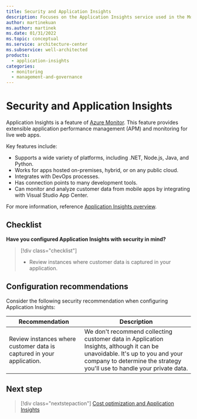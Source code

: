 ```yaml
---
title: Security and Application Insights
description: Focuses on the Application Insights service used in the Monitoring solution to provide best-practice and configuration recommendations related to Security.
author: martinekuan
ms.author: martinek
ms.date: 01/31/2022
ms.topic: conceptual
ms.service: architecture-center
ms.subservice: well-architected
products:
  - application-insights
categories:
  - monitoring
  - management-and-governance
---
```


# Security and Application Insights

Application Insights is a feature of [Azure Monitor](/azure/azure-monitor/overview). This feature provides extensible application performance management (APM) and monitoring for live web apps.

Key features include:

- Supports a wide variety of platforms, including .NET, Node.js, Java, and Python.
- Works for apps hosted on-premises, hybrid, or on any public cloud.
- Integrates with DevOps processes.
- Has connection points to many development tools.
- Can monitor and analyze customer data from mobile apps by integrating with Visual Studio App Center.

For more information, reference [Application Insights overview](/azure/azure-monitor/app/app-insights-overview).

## Checklist

**Have you configured Application Insights with security in mind?**

> [!div class="checklist"]
> - Review instances where customer data is captured in your application.

## Configuration recommendations

Consider the following security recommendation when configuring Application Insights:

|Recommendation|Description|
|--------------|-----------|
|Review instances where customer data is captured in your application.|We don't recommend collecting customer data in Application Insights, although it can be unavoidable. It's up to you and your company to determine the strategy you'll use to handle your private data.|

## Next step

> [!div class="nextstepaction"]
> [Cost optimization and Application Insights](cost-optimization.md)